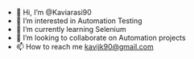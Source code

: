 - 👋 Hi, I’m @Kaviarasi90
- 👀 I’m interested in Automation Testing
- 🌱 I’m currently learning Selenium
- 💞️ I’m looking to collaborate on Automation projects
- 📫 How to reach me kavijk90@gmail.com

<!---
Kaviarasi90/Kaviarasi90 is a ✨ special ✨ repository because its `README.md` (this file) appears on your GitHub profile.
You can click the Preview link to take a look at your changes.
--->
